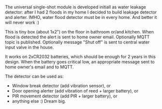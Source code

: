 The universal single-shot module is developed initiall as water leakage detector: after I had 2 floods in my home I decided to build leakage detector and alerter.
IMHO, water flood detector must be in every home. And better it will never work :)

This is tiny box (about 1x2") on the floor in bathroom or/and kitchen.
When flood is detected the alert is sent to home owner email. Optionally MQTT topic is published. Optionally message "Shut off" is sent to central water input valve in the house.

It works on 2xCR2032 batteries, which should be enough for 2 years in this design.
When the battery goes critical low, an appropriate message sent to home owner's email and to MQTT.

The detector can be used as:
- Window break detector (add vibration sensor), or 
- Door opening alerter (add vibration of reed + larger battery), or
- PIR movement detector (add PIR + larger battery), or
- anything else :) Dream big.

